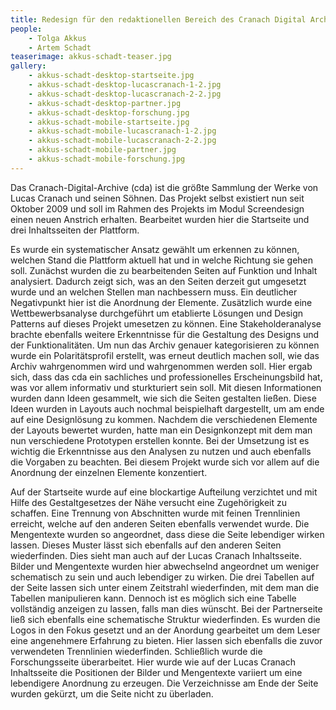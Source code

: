 ```yaml
---
title: Redesign für den redaktionellen Bereich des Cranach Digital Archive
people:
    - Tolga Akkus
    - Artem Schadt
teaserimage: akkus-schadt-teaser.jpg
gallery:
    - akkus-schadt-desktop-startseite.jpg
    - akkus-schadt-desktop-lucascranach-1-2.jpg
    - akkus-schadt-desktop-lucascranach-2-2.jpg
    - akkus-schadt-desktop-partner.jpg
    - akkus-schadt-desktop-forschung.jpg
    - akkus-schadt-mobile-startseite.jpg
    - akkus-schadt-mobile-lucascranach-1-2.jpg
    - akkus-schadt-mobile-lucascranach-2-2.jpg
    - akkus-schadt-mobile-partner.jpg
    - akkus-schadt-mobile-forschung.jpg
---
```


Das Cranach-Digital-Archive (cda) ist die größte Sammlung der Werke von Lucas Cranach und seinen Söhnen. Das Projekt selbst existiert nun seit Oktober 2009 und soll im Rahmen des Projekts im Modul Screendesign einen neuen Anstrich erhalten. Bearbeitet wurden hier die Startseite und drei Inhaltsseiten der Plattform.

Es wurde ein systematischer Ansatz gewählt um erkennen zu können, welchen Stand die Plattform aktuell hat und in welche Richtung sie gehen soll. Zunächst wurden die zu bearbeitenden Seiten auf Funktion und Inhalt analysiert. Dadurch zeigt sich, was an den Seiten derzeit gut umgesetzt wurde und an welchen Stellen man nachbessern muss. Ein deutlicher Negativpunkt hier ist die Anordnung der Elemente.
Zusätzlich wurde eine Wettbewerbsanalyse durchgeführt um etablierte Lösungen und Design Patterns auf dieses Projekt umesetzen zu können. Eine Stakeholderanalyse brachte ebenfalls weitere Erkenntnisse für die Gestaltung des Designs und der Funktionalitäten.
Um nun das Archiv genauer kategorisieren zu können wurde ein Polaritätsprofil erstellt, was erneut deutlich machen soll, wie das Archiv wahrgenommen wird und wahrgenommen werden soll. Hier ergab sich, dass das cda ein sachliches und professionelles Erscheinungsbild hat, was vor allem informativ und sturkturiert sein soll.
Mit diesen Informationen wurden dann Ideen gesammelt, wie sich die Seiten gestalten ließen. Diese Ideen wurden in Layouts auch nochmal beispielhaft dargestellt, um am ende auf eine Designlösung zu kommen. Nachdem die verschiedenen Elemente der Layouts bewertet wurden, hatte man ein Designkonzept mit dem man nun verschiedene Prototypen erstellen konnte.
Bei der Umsetzung ist es wichtig die Erkenntnisse aus den Analysen zu nutzen und auch ebenfalls die Vorgaben zu beachten. Bei diesem Projekt wurde sich vor allem auf die Anordnung der einzelnen Elemente konzentiert.

Auf der Startseite wurde auf eine blockartige Aufteilung verzichtet und mit Hilfe des Gestaltgesetzes der Nähe versucht eine Zugehörigkeit zu schaffen. Eine Trennung von Abschnitten wurde mit feinen Trennlinien erreicht, welche auf den anderen Seiten ebenfalls verwendet wurde. Die Mengentexte wurden so angeordnet, dass diese die Seite lebendiger wirken lassen. Dieses Muster lässt sich ebenfalls auf den anderen Seiten wiederfinden.
Dies sieht man auch auf der Lucas Cranach Inhaltsseite. Bilder und Mengentexte wurden hier abwechselnd angeordnet um weniger schematisch zu sein und auch lebendiger zu wirken. Die drei Tabellen auf der Seite lassen sich unter einem Zeitstrahl wiederfinden, mit dem man die Tabellen manipulieren kann. Dennoch ist es möglich sich eine Tabelle vollständig anzeigen zu lassen, falls man dies wünscht.
Bei der Partnerseite ließ sich ebenfalls eine schematische Struktur wiederfinden. Es wurden die Logos in den Fokus gesetzt und an der Anordung gearbeitet um dem Leser eine angenehmere Erfahrung zu bieten. Hier lassen sich ebenfalls die zuvor verwendeten Trennlinien wiederfinden.
Schließlich wurde die Forschungsseite überarbeitet. Hier wurde wie auf der Lucas Cranach Inhaltsseite die Positionen der Bilder und Mengentexte variiert um eine lebendigere Anordnung zu erzeugen. Die Verzeichnisse am Ende der Seite wurden gekürzt, um die Seite nicht zu überladen.
